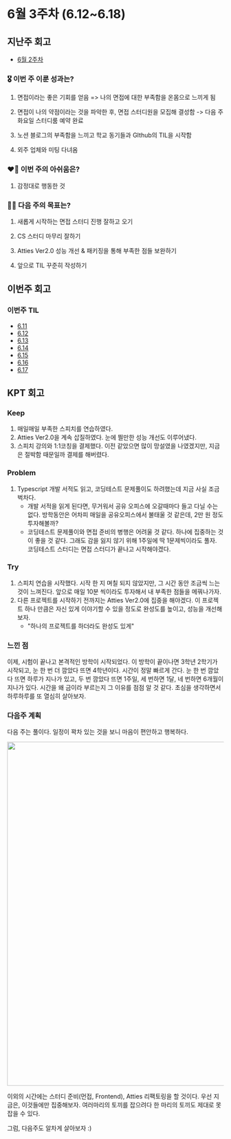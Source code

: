 # 6월 3주차 (6.12~6.18)

## 지난주 회고

- [6월 2주차](https://peter-coding.tistory.com/378)

### 🎖️ 이번 주 이룬 성과는?

1. 면접이라는 좋은 기회를 얻음 => 나의 면접에 대한 부족함을 온몸으로 느끼게 됨

2. 면접이 나의 약점이라는 것을 파악한 후, 면접 스터디원을 모집해 결성함 -> 다음 주 화요일 스터디룸 예약 완료
3. 노션 블로그의 부족함을 느끼고 학교 동기들과 GIthub의 TIL을 시작함

4. 외주 업체와 미팅 다녀옴

### ❤️‍🔥 이번 주의 아쉬움은?

1. 감정대로 행동한 것

### 🏃‍♂️ 다음 주의 목표는?

1. 새롭게 시작하는 면접 스터디 진행 잘하고 오기

2. CS 스터디 마무리 잘하기

3. Atties Ver2.0 성능 개선 & 패키징을 통해 부족한 점들 보완하기

4. 앞으로 TIL 꾸준히 작성하기

## 이번주 회고

### 이번주 TIL

- [6.11](https://github.com/Self-Driven-Development/TIL/tree/main/docs/박규성/23.06/6.11.md)
- [6.12](https://github.com/Self-Driven-Development/TIL/tree/main/docs/박규성/23.06/6.12.md)
- [6.13](https://github.com/Self-Driven-Development/TIL/tree/main/docs/박규성/23.06/6.13.md)
- [6.14](https://github.com/Self-Driven-Development/TIL/tree/main/docs/박규성/23.06/6.14.md)
- [6.15](https://github.com/Self-Driven-Development/TIL/tree/main/docs/박규성/23.06/6.15.md)
- [6.16](https://github.com/Self-Driven-Development/TIL/tree/main/docs/박규성/23.06/6.16.md)
- [6.17](https://github.com/Self-Driven-Development/TIL/tree/main/docs/박규성/23.06/6.17.md)

## KPT 회고

### Keep

1. 매일매일 부족한 스피치를 연습하였다.
2. Atties Ver2.0을 계속 삽질하였다. 눈에 띌만한 성능 개선도 이루어냈다.
3. 스피치 강의와 1:1코칭을 결제했다. 이전 같았으면 많이 망설였을 나였겠지만, 지금은 절박함 때문일까 결제를 해버렸다.

### Problem

1. Typescript 개발 서적도 읽고, 코딩테스트 문제풀이도 하려했는데 지금 사실 조금 벅차다.
   - 개발 서적을 읽게 된다면, 무거워서 공유 오피스에 오갈때마다 들고 다닐 수는 없다. 방학동안은 어차피 매일을 공유오피스에서 불태울 것 같은데, 2만 원 정도 투자해볼까?
   - 코딩테스트 문제풀이와 면접 준비의 병행은 어려울 것 같다. 하나에 집중하는 것이 좋을 것 같다. 그래도 감을 잃지 않기 위해 1주일에 딱 1문제씩이라도 풀자. 코딩테스트 스터디는 면접 스터디가 끝나고 시작해야겠다.

### Try

1. 스피치 연습을 시작했다. 시작 한 지 며칠 되지 않았지만, 그 시간 동안 조금씩 느는 것이 느껴진다. 앞으로 매일 10분 씩이라도 투자해서 내 부족한 점들을 메꿔나가자.
2. 다른 프로젝트를 시작하기 전까지는 Atties Ver2.0에 집중을 해야겠다. 이 프로젝트 하나 만큼은 자신 있게 이야기할 수 있을 정도로 완성도를 높이고, 성능을 개선해보자.
   - "하나의 프로젝트를 하더라도 완성도 있게"

### 느낀 점

이제, 시험이 끝나고 본격적인 방학이 시작되었다. 이 방학이 끝이나면 3학년 2학기가 시작되고, 눈 한 번 더 깜았다 뜨면 4학년이다. 시간이 정말 빠르게 간다. 눈 한 번 깜았다 뜨면 하루가 지나가 있고, 두 번 깜았다 뜨면 1주일, 세 번하면 1달, 네 번하면 6개월이 지나가 있다. 시간을 왜 금이라 부르는지 그 이유를 점점 알 것 같다. 초심을 생각하면서 하루하루를 또 열심히 살아보자.

### 다음주 계획

다음 주는 풀이다. 일정이 꽉차 있는 것을 보니 마음이 편안하고 행복하다.

<img src='https://github.com/guesung/atties-ver2.0/assets/62178788/0d391c14-ead4-4320-ac40-7507d138fbac' width="800"/>

이외의 시간에는 스터디 준비(먼접, Frontend), Atties 리팩토링을 할 것이다. 우선 지금은, 이것들에만 집중해보자. 여러마리의 토끼를 잡으려다 한 마리의 토끼도 제대로 못잡을 수 있다.

그럼, 다음주도 알차게 살아보자 :)
